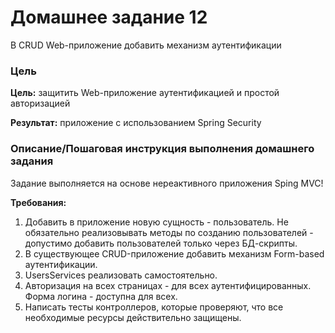 # Домашнее задание 12
В CRUD Web-приложение добавить механизм аутентификации

### Цель

**Цель:** защитить Web-приложение аутентификацией и простой авторизацией

**Результат:** приложение с использованием Spring Security

### Описание/Пошаговая инструкция выполнения домашнего задания
Задание выполняется на основе нереактивного приложения Sping MVC!

**Требования:**

1. Добавить в приложение новую сущность - пользователь. Не обязательно реализовывать методы по созданию пользователей - допустимо добавить пользователей только через БД-скрипты.
2. В существующее CRUD-приложение добавить механизм Form-based аутентификации.
3. UsersServices реализовать самостоятельно.
4. Авторизация на всех страницах - для всех аутентифицированных. Форма логина - доступна для всех.
5. Написать тесты контроллеров, которые проверяют, что все необходимые ресурсы действительно защищены.

